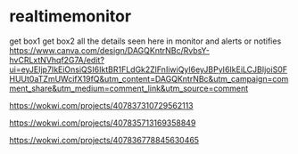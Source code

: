 # realtimemonitor

get box1
get box2
all the details seen here in monitor
and alerts or notifies
https://www.canva.com/design/DAGQKntrNBc/RvbsY-hvCRLxtNVhqf2G7A/edit?ui=eyJEIjp7IkEiOnsiQSI6IktBR1FLdGk2ZlFnIiwiQyI6eyJBPyI6IkEiLCJBIjoiS0FHUUt0aTZmUWcifX19fQ&utm_content=DAGQKntrNBc&utm_campaign=comment_share&utm_medium=comment_link&utm_source=comment

https://wokwi.com/projects/407837310729562113

https://wokwi.com/projects/407835713169358849

https://wokwi.com/projects/407836778845630465
